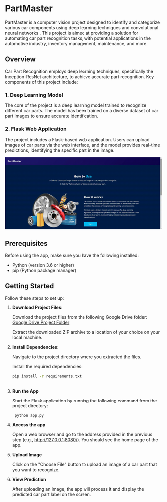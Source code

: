 # PartMaster

PartMaster is a computer vision project  designed to  identify and categorize various car components using deep learning techniques and convolutional neural networks . This project is aimed at providing a solution for automating car part recognition tasks, with potential applications in the automotive industry, inventory management, maintenance, and more.

## Overview

Car Part Recognition employs deep learning techniques, specifically the Inception-ResNet architecture, to achieve accurate part recognition. Key components of this project include:

### 1. Deep Learning Model

The core of the project is a deep learning model trained to recognize different car parts. The model has been trained on a diverse dataset of car part images to ensure accurate identification.

### 2. Flask Web Application

The project includes a  Flask-based web application. Users can upload images of car parts via the web interface, and the model provides real-time predictions, identifying the specific part in the image.

![Car Part Recognition GIF](https://github.com/OliverNagy10/PartMaster/blob/main/tutorial.gif)



## Prerequisites

Before using the app, make sure you have the following installed:

- Python (version 3.6 or higher)
- pip (Python package manager)

## Getting Started

Follow these steps to set up:

1. **Download Project Files**:

   Download the project files from the following Google Drive folder: [Google Drive Project Folder](https://drive.google.com/drive/folders/1SfCNkofSfip6KsEe3v9VULVN22nAFodM?usp=sharing)

   Extract the downloaded ZIP archive to a location of your choice on your local machine.

2. **Install Dependencies**:

   Navigate to the project directory where you extracted the files.

   Install the required dependencies:

   ```bash
   pip install -r requirements.txt
 
 3. **Run the App**
    
    Start the Flask application by running the following command from the project directory:
    
    ```bash
     python app.py


 4. **Access the app**

    Open a web browser and go to the address provided in the previous step (e.g., http://127.0.0.1:8080/). You should see the home page of the app.

 4. **Upload Image**

    Click on the "Choose File" button to upload an image of a car part that you want to recognize.

6. **View Prediction**

   After uploading an image, the app will process it and display the predicted car part label on the screen.

